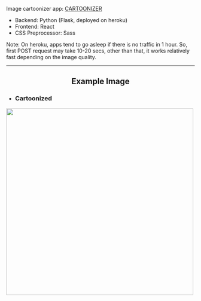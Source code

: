 Image cartoonizer app: [CARTOONIZER](https://berkaysenkoylu.github.io/cartoonizer/)

- Backend: Python (Flask, deployed on heroku)
- Frontend: React
- CSS Preprocessor: Sass

Note: On heroku, apps tend to go asleep if there is no traffic in 1 hour. So, first POST request may take 10-20 secs, other than that, it works relatively fast depending on the image quality.

<hr>

<h2 align="center">Example Image</h2>

- <h3>Cartoonized</h3>
<img src="https://drive.google.com/uc?export=view&id=187dpUoH8i0zTakMd-U1Jvte8gu7JdA8N" style="width: 500px; max-width: 100%; height: auto"/>
